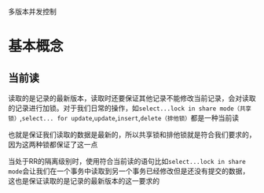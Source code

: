 多版本并发控制
# 基本概念
## 当前读
读取的是记录的最新版本，读取时还要保证其他记录不能修改当前记录，会对读取的记录进行加锁。对于我们日常的操作，如`select...lock in share mode（共享锁）`,`select... for update`,`update`,`insert`,`delete（排他锁）`都是一种当前读

也就是保证我们读取的数据是最新的，所以共享锁和排他锁就是符合我们要求的，因为这两种锁都保证了这一点

当处于RR的隔离级别时，使用符合当前读的语句比如`select...lock in share mode`会让我们在一个事务中读取到另一个事务已经修改但是还没有提交的数据，这也是保证读取的是记录的最新版本的这一要求的